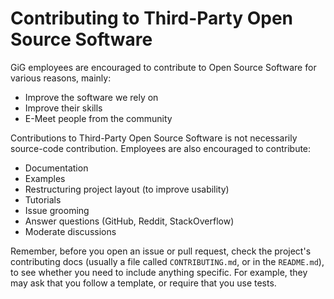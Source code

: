 # Contributing to Third-Party Open Source Software

GiG employees are encouraged to contribute to Open Source Software for various reasons, mainly:

* Improve the software we rely on
* Improve their skills
* E-Meet people from the community

Contributions to Third-Party Open Source Software is not necessarily source-code contribution. Employees are also encouraged to contribute:

* Documentation
* Examples
* Restructuring project layout (to improve usability)
* Tutorials
* Issue grooming
* Answer questions (GitHub, Reddit, StackOverflow)
* Moderate discussions

Remember, before you open an issue or pull request, check the project's contributing docs (usually a file called `CONTRIBUTING.md`, or in the `README.md`), to see whether you need to include anything specific. For example, they may ask that you follow a template, or require that you use tests.

